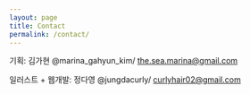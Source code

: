 ```yaml
---
layout: page
title: Contact
permalink: /contact/
---
```



기획: 김가현 @marina_gahyun_kim/ the.sea.marina@gmail.com 

일러스트 + 웹개발: 정다영 @jungdacurly/ curlyhair02@gmail.com



